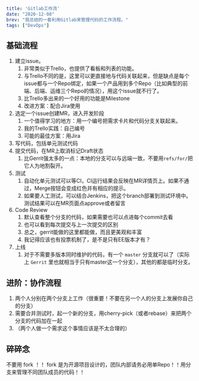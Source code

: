 ```yaml lw-blog-meta
title: 'Gitlab工作流'
date: "2020-12-08"
brev: "我总结的一套利用Gitlab来管理代码的工作流程。"
tags: ["DevOps"]
```

## 基础流程

1. 建立issue。
    1. 非常类似于Trello，也提供了看板和列表的功能。
    1. 与Trello不同的是，这里可以更直接地与代码关联起来，但是缺点是每个issue都与一个Repo绑定，如果一个产品用到多个Repo（比如典型的前端、后端、运维三个Repo的情况），用这个issue就不行了。
    1. 比Trello多出来的一个好用的功能是Milestone
    1. 改进方案：配合Jira使用
2. 选定一个issue创建MR，进入开发阶段
    1. 一个值得学习的地方：用一个编号把需求卡片和代码分支关联起来。
    1. 我的Trello实践：自己编号
    1. 可能的最佳方案：用Jira
3. 写代码，包括单元测试代码
3. 提交代码，在MR上取消标记Draft状态
    1. 比Gerrit强太多的一点：本地的分支可以与远端一致，不要用`refs/for/`把它人为地割裂开。
5. 测试
    1. 自动化单元测试可以等CI，CI运行结果会反映在MR详情页上。如果不通过，Merge按钮会变成红色并有相应的提示。
    1. 如果要人工测试，可以结合Jenkins，把这个branch部署到测试环境中。测试结果可以在MR页面点approve或者留言
6. Code Review
    1. 默认查看整个分支的代码，如果需要也可以点进每个commit去看
    1. 也可以看到每次提交与上一次提交的区别
    1. 总之，gerrit能做的这里都能做，而且更美观和丰富
    1. 我记得应该也有投票机制了，是不是只有EE版本才有？
7. 上线
    1. 对于不需要多版本同时维护的代码，有一个 `master` 分支就可以了（实际上 `Gerrit` 里也就相当于只有master这一个分支），其他的都是临时分支。

## 进阶：协作流程

1. 两个人分别在两个分支上工作（很重要！不要在另一个人的分支上发展你自己的分支）
1. 需要合并测试时，起一个新的分支，用cherry-pick（或者rebase）来把两个分支的代码加在一起
1. （两个人做一个需求这个事情应该是不太合理的）

## 碎碎念

不要用 fork ！！ fork 是为开源项目设计的，团队内部请务必用单Repo！！用分支来管理不同团队成员的代码！！

